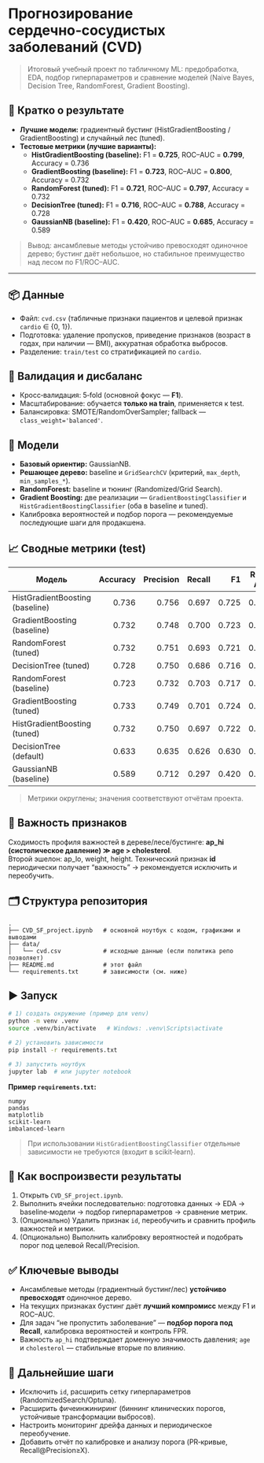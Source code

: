 # Прогнозирование сердечно‑сосудистых заболеваний (CVD)

> Итоговый учебный проект по табличному ML: предобработка, EDA, подбор гиперпараметров и сравнение моделей (Naive Bayes, Decision Tree, RandomForest, Gradient Boosting).

## 🚀 Кратко о результате
- **Лучшие модели:** градиентный бустинг (HistGradientBoosting / GradientBoosting) и случайный лес (tuned).  
- **Тестовые метрики (лучшие варианты):**
  - **HistGradientBoosting (baseline):** F1 = **0.725**, ROC–AUC = **0.799**, Accuracy = 0.736  
  - **GradientBoosting (baseline):** F1 = **0.723**, ROC–AUC = **0.800**, Accuracy = 0.732  
  - **RandomForest (tuned):** F1 = **0.721**, ROC–AUC = **0.797**, Accuracy = 0.732  
  - **DecisionTree (tuned):** F1 = **0.716**, ROC–AUC = **0.788**, Accuracy = 0.728  
  - **GaussianNB (baseline):** F1 = **0.420**, ROC–AUC = **0.685**, Accuracy = 0.589

> Вывод: ансамблевые методы устойчиво превосходят одиночное дерево; бустинг даёт небольшое, но стабильное преимущество над лесом по F1/ROC–AUC.

---

## 📦 Данные
- Файл: `cvd.csv` (табличные признаки пациентов и целевой признак `cardio` ∈ {0, 1}).  
- Подготовка: удаление пропусков, приведение признаков (возраст в годах, при наличии — BMI), аккуратная обработка выбросов.  
- Разделение: `train/test` со стратификацией по `cardio`.

## 🧪 Валидация и дисбаланс
- Кросс‑валидация: 5‑fold (основной фокус — **F1**).  
- Масштабирование: обучается **только на train**, применяется к test.  
- Балансировка: SMOTE/RandomOverSampler; fallback — `class_weight='balanced'`.

## 🔬 Модели
- **Базовый ориентир:** GaussianNB.  
- **Решающее дерево:** baseline и `GridSearchCV` (критерий, `max_depth`, `min_samples_*`).  
- **RandomForest:** baseline и тюнинг (Randomized/Grid Search).  
- **Gradient Boosting:** две реализации — `GradientBoostingClassifier` и `HistGradientBoostingClassifier` (оба в baseline и tuned).
- Калибровка вероятностей и подбор порога — рекомендуемые последующие шаги для продакшена.

## 📈 Сводные метрики (test)
| Модель                           | Accuracy | Precision | Recall | F1    | ROC–AUC |
|----------------------------------|---------:|----------:|-------:|------:|--------:|
| HistGradientBoosting (baseline)  | 0.736    | 0.756     | 0.697  | 0.725 | 0.799   |
| GradientBoosting (baseline)      | 0.732    | 0.748     | 0.700  | 0.723 | 0.800   |
| RandomForest (tuned)             | 0.732    | 0.751     | 0.693  | 0.721 | 0.797   |
| DecisionTree (tuned)             | 0.728    | 0.750     | 0.686  | 0.716 | 0.788   |
| RandomForest (baseline)          | 0.723    | 0.732     | 0.703  | 0.717 | 0.784   |
| GradientBoosting (tuned)         | 0.733    | 0.749     | 0.701  | 0.724 | 0.799   |
| HistGradientBoosting (tuned)     | 0.732    | 0.750     | 0.697  | 0.722 | 0.799   |
| DecisionTree (default)           | 0.633    | 0.635     | 0.626  | 0.630 | 0.633   |
| GaussianNB (baseline)            | 0.589    | 0.712     | 0.297  | 0.420 | 0.685   |

> Метрики округлены; значения соответствуют отчётам проекта.

## 🧠 Важность признаков
Сходимость профиля важностей в дереве/лесе/бустинге: **ap_hi (систолическое давление) ≫ age > cholesterol**.  
Второй эшелон: ap_lo, weight, height. Технический признак **id** периодически получает “важность” → рекомендуется исключить и переобучить.

## 🗂 Структура репозитория
```
.
├── CVD_SF_project.ipynb   # основной ноутбук с кодом, графиками и выводами
├── data/
│   └── cvd.csv            # исходные данные (если политика репо позволяет)
├── README.md              # этот файл
└── requirements.txt       # зависимости (см. ниже)
```

## ▶️ Запуск
```bash
# 1) создать окружение (пример для venv)
python -m venv .venv
source .venv/bin/activate   # Windows: .venv\Scripts\activate

# 2) установить зависимости
pip install -r requirements.txt

# 3) запустить ноутбук
jupyter lab  # или jupyter notebook
```

**Пример `requirements.txt`:**
```
numpy
pandas
matplotlib
scikit-learn
imbalanced-learn
```
> При использовании `HistGradientBoostingClassifier` отдельные зависимости не требуются (входит в scikit‑learn).

## 🎯 Как воспроизвести результаты
1. Открыть `CVD_SF_project.ipynb`.  
2. Выполнить ячейки последовательно: подготовка данных → EDA → baseline‑модели → подбор гиперпараметров → сравнение метрик.  
3. (Опционально) Удалить признак `id`, переобучить и сравнить профиль важностей и метрики.  
4. (Опционально) Выполнить калибровку вероятностей и подобрать порог под целевой Recall/Precision.

## ✅ Ключевые выводы
- Ансамблевые методы (градиентный бустинг/лес) **устойчиво превосходят** одиночное дерево.  
- На текущих признаках бустинг даёт **лучший компромисс** между F1 и ROC–AUC.  
- Для задач “не пропустить заболевание” — **подбор порога под Recall**, калибровка вероятностей и контроль FPR.  
- Важность `ap_hi` подтверждает доменную значимость давления; `age` и `cholesterol` — стабильные вторые по влиянию.

## 📌 Дальнейшие шаги
- Исключить `id`, расширить сетку гиперпараметров (RandomizedSearch/Optuna).  
- Расширить фичеинжиниринг (биннинг клинических порогов, устойчивые трансформации выбросов).  
- Настроить мониторинг дрейфа данных и периодическое переобучение.  
- Добавить отчёт по калибровке и анализу порога (PR‑кривые, Recall@Precision≥X).


